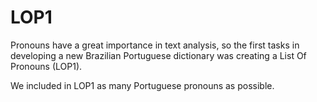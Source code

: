 # LOP1

Pronouns have a great importance in text analysis, so the first tasks in developing a new Brazilian Portuguese dictionary was creating a List Of Pronouns (LOP1).

We included in LOP1 as many Portuguese pronouns as possible.

